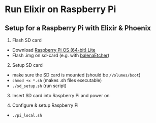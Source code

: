 # Run Elixir on Raspberry Pi

## Setup for a Raspberry Pi with Elixir &amp; Phoenix

1. Flash SD card

- Download [Raspberry Pi OS (64-bit) Lite](https://downloads.raspberrypi.org/raspios_lite_arm64/images/raspios_lite_arm64-2022-04-07/2022-04-04-raspios-bullseye-arm64-lite.img.xz)
- Flash .img on sd-card (e.g. with [balenaEtcher](https://www.balena.io/etcher/))

2. Setup SD card

- make sure the SD card is mounted (should be `/Volumes/boot`)
- `chmod +x *.sh` (makes .sh files executable)
- `./sd_setup.sh` (run script)

3. Insert SD card into Raspberry Pi and power on

4. Configure & setup Raspberry Pi

- `./pi_local.sh`

